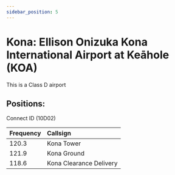 ```yaml
---
sidebar_position: 5
---
```

# Kona: Ellison Onizuka Kona International Airport at Keāhole (KOA)

This is a Class D airport

## Positions:  
Connect ID (10D02)

| Frequency | Callsign |
| :---- | :---- |
| 120.3 | Kona Tower |
| 121.9 | Kona Ground  |
| 118.6 | Kona Clearance Delivery |

